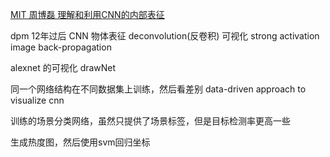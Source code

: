 [MIT 周博磊 理解和利用CNN的内部表征](https://v.douyu.com/show/paRbBv30a4276PYV)

dpm 
12年过后 CNN 物体表征
deconvolution(反卷积) 可视化
strong activation image
back-propagation

alexnet 的可视化 drawNet

同一个网络结构在不同数据集上训练，然后看差别
data-driven approach to visualize cnn

训练的场景分类网络，虽然只提供了场景标签，但是目标检测率更高一些

生成热度图，然后使用svm回归坐标
